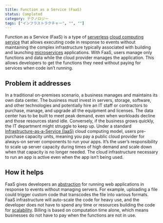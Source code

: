 ```yaml
---
title: Function as a Service (FaaS)
status: Completed
category: テクノロジー
tags: ["インフラストラクチャー", "", ""]
---
```


Function as a Service (FaaS) is a type of [serverless](/serverless/) [cloud computing](/cloud-computing/) [service](/service/)
that allows executing code in response to events
without maintaining the complex infrastructure
typically associated with building and launching [microservices](/microservices/) applications.
With FaaS, users manage only functions and data while the cloud provider manages the application.
This allows developers to get the functions they need without paying for services when code isn’t running.

## Problem it addresses

In a traditional on-premises scenario, a business manages and maintains its own data center.
The business must invest in servers, storage, software, and other technologies
and potentially hire an IT staff or contractors to purchase, manage, and upgrade all the equipment and licenses.
The data center has to be built to meet peak demand, even when workloads decline and those resources stand idle.
Conversely, if the business grows quickly, the IT department might struggle to keep up.
Under a standard [Infrastructure-as-a-Service (IaaS)](/infrastructure-as-a-service/) cloud computing model,
users pre-purchase capacity units, meaning you pay a public cloud provider for always-on server components to run your apps.
It’s the user’s responsibility to scale up server capacity during times of high demand
and scale down when that capacity is no longer needed.
The cloud infrastructure necessary to run an app is active even when the app isn’t being used.

## How it helps

FaaS gives developers an [abstraction](/abstraction/) for running web applications in response to events without managing servers.
For example, uploading a file could trigger custom code that transcodes the file into various formats.
FaaS infrastructure will auto-scale the code for heavy use,
and the developer does not have to spend any time or resources building the code for [scalability](/scalability/).
Billing is based on computation time alone, which means businesses do not have to pay when the functions are not in use.
